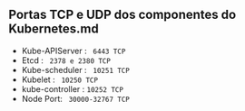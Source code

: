 ## Portas TCP e UDP dos componentes do  Kubernetes.md

* Kube-APIServer : ``` 6443 TCP```
* Etcd : ``` 2378 e 2380 TCP```
* Kube-scheduler : ``` 10251 TCP```
* Kubelet : ``` 10250 TCP```
* kube-controller : ```10252 TCP```
* Node Port: ``` 30000-32767 TCP```